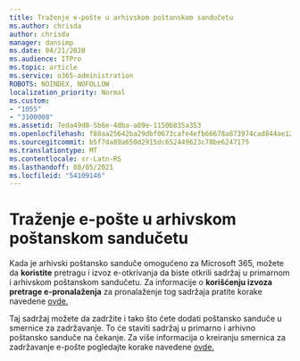 ```yaml
---
title: Traženje e-pošte u arhivskom poštanskom sandučetu
ms.author: chrisda
author: chrisda
manager: dansimp
ms.date: 04/21/2020
ms.audience: ITPro
ms.topic: article
ms.service: o365-administration
ROBOTS: NOINDEX, NOFOLLOW
localization_priority: Normal
ms.custom:
- "1055"
- "3100008"
ms.assetid: 7eda49d0-5b6e-4dba-a89e-1150b835a353
ms.openlocfilehash: f88aa25642ba29dbf0673cafe4efb66678a873974cad844ae12fc35287915f33
ms.sourcegitcommit: b5f7da89a650d2915dc652449623c78be6247175
ms.translationtype: MT
ms.contentlocale: sr-Latn-RS
ms.lasthandoff: 08/05/2021
ms.locfileid: "54109146"
---
```

# <a name="search-for-email-in-the-archive-mailbox"></a>Traženje e-pošte u arhivskom poštanskom sandučetu

Kada je arhivski poštansko sanduče omogućeno za Microsoft 365, možete da **koristite** pretragu i izvoz e-otkrivanja da biste otkrili sadržaj u primarnom i arhivskom poštanskom sandučetu. Za informacije o **korišćenju izvoza pretrage e-pronalaženja** za pronalaženje tog sadržaja pratite korake navedene [ovde.](https://docs.microsoft.com/microsoft-365/compliance/export-search-results)
  
Taj sadržaj možete da zadržite i tako što ćete dodati poštansko sanduče u smernice za zadržavanje. To će staviti sadržaj u primarno i arhivno poštansko sanduče na čekanje. Za više informacija o kreiranju smernica za zadržavanje e-pošte pogledajte korake navedene [ovde.](https://docs.microsoft.com/microsoft-365/compliance/retention-policies)
  